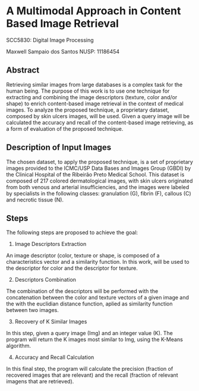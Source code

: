 # A Multimodal Approach in Content Based Image Retrieval

SCC5830: Digital Image Processing

Maxwell Sampaio dos Santos NUSP: 11186454

## Abstract
Retrieving similar images from large databases is a complex task for the human being. The purpose of this work is to use one technique for extracting and combining the image descriptors (texture, color and/or shape) to enrich content-based image retrieval in the context of medical images. To analyze the proposed technique, a proprietary dataset, composed by skin ulcers images, will be used. Given a query image will be calculated the accuracy and recall of the content-based image retrieving, as a form of evaluation of the proposed technique.

## Description of Input Images
The chosen dataset, to apply the proposed technique, is a set of proprietary images provided to the ICMC/USP Data Bases and Images Group (GBDI) by the Clinical Hospital of the Ribeirão Preto Medical School. This dataset is composed of 217 colored dermatological images, with skin ulcers originated from both venous and arterial insufficiencies, and the images were labeled by specialists in the following classes: granulation (G), fibrin (F), callous (C) and necrotic tissue (N).

## Steps
The following steps are proposed to achieve the goal:

1. Image Descriptors Extraction

An image descriptor (color, texture or shape, is composed of a characteristics vector and a similarity function. In this work, will be used to the descriptor  for color and the descriptor for texture.

2. Descriptors Combination

The combination of the descriptors will be performed with the concatenation between the color and texture vectors of a given image and the with the euclidian distance function, aplied as similarity function between two images.

3. Recovery of K Similar Images

In this step, given a query image (Img) and an integer value (K). The program will return the K images most similar to Img, using the K-Means algorithm.

4. Accuracy and Recall Calculation

In this final step, the program will calculate the precision (fraction of recovered images that are relevant) and the recall (fraction of relevant imagens that are retrieved).

